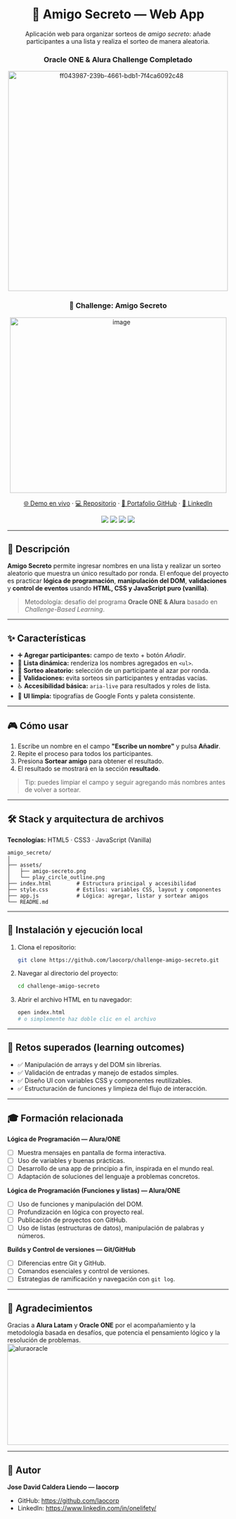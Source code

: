 <div align="center">

# 🎁 Amigo Secreto — Web App

Aplicación web para organizar sorteos de _amigo secreto_: añade participantes a una lista y realiza el sorteo de manera aleatoria.

### Oracle ONE & Alura Challenge Completado

<img width="500" height="500" alt="ff043987-239b-4661-bdb1-7f4ca6092c48" src="https://github.com/user-attachments/assets/11c18b91-1857-4754-bc76-c7bceef42c1e" />

### 🎯 Challenge: Amigo Secreto

<img width="493" height="399" alt="image" src="https://github.com/user-attachments/assets/8f8cbe1e-ebad-4bb2-9cda-40b14f0068bc" />

[🌐 Demo en vivo](https://lenercodelab.github.io/amigo_secreto/) ·
[💻 Repositorio](https://github.com/laocorp/challenge-amigo-secreto) ·
[👤 Portafolio GitHub](https://github.com/laocorp) ·
[🔗 LinkedIn](https://www.linkedin.com/in/lenerhuamanperales/)

<p>
<img src="https://img.shields.io/badge/STATUS-FINISHED-success">
<img src="https://img.shields.io/badge/HTML-5-E34F26?logo=html5&logoColor=white">
<img src="https://img.shields.io/badge/CSS-3-1572B6?logo=css3&logoColor=white">
<img src="https://img.shields.io/badge/JavaScript-ES6-F7DF1E?logo=javascript&logoColor=black">
</p>

</div>

---

## 📌 Descripción

**Amigo Secreto** permite ingresar nombres en una lista y realizar un sorteo aleatorio que muestra un único resultado por ronda. El enfoque del proyecto es practicar **lógica de programación**, **manipulación del DOM**, **validaciones** y **control de eventos** usando **HTML, CSS y JavaScript puro (vanilla)**.

> Metodología: desafío del programa **Oracle ONE & Alura** basado en _Challenge-Based Learning_.

---

## ✨ Características

- ➕ **Agregar participantes:** campo de texto + botón _Añadir_.
- 📝 **Lista dinámica:** renderiza los nombres agregados en `<ul>`.
- 🎲 **Sorteo aleatorio:** selección de un participante al azar por ronda.
- 🧯 **Validaciones:** evita sorteos sin participantes y entradas vacías.
- ♿ **Accesibilidad básica:** `aria-live` para resultados y roles de lista.
- 🎨 **UI limpia:** tipografías de Google Fonts y paleta consistente.

---

## 🎮 Cómo usar

1. Escribe un nombre en el campo **"Escribe un nombre"** y pulsa **Añadir**.
2. Repite el proceso para todos los participantes.
3. Presiona **Sortear amigo** para obtener el resultado.
4. El resultado se mostrará en la sección **resultado**.

> Tip: puedes limpiar el campo y seguir agregando más nombres antes de volver a sortear.

---

## 🛠️ Stack y arquitectura de archivos

**Tecnologías:** HTML5 · CSS3 · JavaScript (Vanilla)

```
amigo_secreto/
│
├── assets/
│   ├── amigo-secreto.png
│   └── play_circle_outline.png
├── index.html        # Estructura principal y accesibilidad
├── style.css         # Estilos: variables CSS, layout y componentes
├── app.js            # Lógica: agregar, listar y sortear amigos
└── README.md
```

---

## 🚀 Instalación y ejecución local

1. Clona el repositorio:

   ```bash
   git clone https://github.com/laocorp/challenge-amigo-secreto.git
   ```

2. Navegar al directorio del proyecto:

   ```bash
   cd challenge-amigo-secreto
   ```

3. Abrir el archivo HTML en tu navegador:
   ```bash
   open index.html
   # o simplemente haz doble clic en el archivo
   ```

---

## 🧩 Retos superados (learning outcomes)

- ✅ Manipulación de arrays y del DOM sin librerías.
- ✅ Validación de entradas y manejo de estados simples.
- ✅ Diseño UI con variables CSS y componentes reutilizables.
- ✅ Estructuración de funciones y limpieza del flujo de interacción.

---

## 🎓 Formación relacionada

**Lógica de Programación — Alura/ONE**

- [ ] Muestra mensajes en pantalla de forma interactiva.
- [ ] Uso de variables y buenas prácticas.
- [ ] Desarrollo de una app de principio a fin, inspirada en el mundo real.
- [ ] Adaptación de soluciones del lenguaje a problemas concretos.

**Lógica de Programación (Funciones y listas) — Alura/ONE**

- [ ] Uso de funciones y manipulación del DOM.
- [ ] Profundización en lógica con proyecto real.
- [ ] Publicación de proyectos con GitHub.
- [ ] Uso de listas (estructuras de datos), manipulación de palabras y números.

**Builds y Control de versiones — Git/GitHub**

- [ ] Diferencias entre Git y GitHub.
- [ ] Comandos esenciales y control de versiones.
- [ ] Estrategias de ramificación y navegación con `git log`.

---

## 🙌 Agradecimientos

Gracias a **Alura Latam** y **Oracle ONE** por el acompañamiento y la metodología basada en desafíos, que potencia el pensamiento lógico y la resolución de problemas.
<img width="561" height="230" alt="aluraoracle" src="https://github.com/user-attachments/assets/4586a001-d3be-403e-bd46-7164753001b3" />

---

## 👤 Autor

**Jose David Caldera Liendo — laocorp**

- GitHub: https://github.com/laocorp
- LinkedIn: https://www.linkedin.com/in/onelifety/

